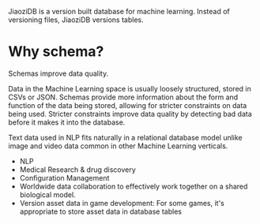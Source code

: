 JiaoziDB is a version built database for machine learning. Instead of versioning files, JiaoziDB versions tables.

# Why schema?

Schemas improve data quality.

Data in the Machine Learning space is usually loosely structured, stored in CSVs or JSON. Schemas provide more information about the form and function of the data being stored, allowing for stricter constraints on data being used. Stricter constraints improve data quality by detecting bad data before it makes it into the database.

Text data used in NLP fits naturally in a relational database model unlike image and video data common in other Machine Learning verticals.

+ NLP
+ Medical Research & drug discovery
+ Configuration Management
+ Worldwide data collaboration to effectively work together on a shared biological model.
+ Version asset data in game development: For some games, it's appropriate to store asset data in database tables